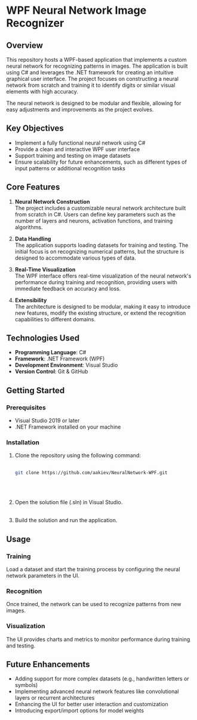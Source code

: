 # WPF Neural Network Image Recognizer

## Overview
This repository hosts a WPF-based application that implements a custom neural network for recognizing patterns in images. The application is built using C# and leverages the .NET framework for creating an intuitive graphical user interface. The project focuses on constructing a neural network from scratch and training it to identify digits or similar visual elements with high accuracy.

The neural network is designed to be modular and flexible, allowing for easy adjustments and improvements as the project evolves.

## Key Objectives
- Implement a fully functional neural network using C#
- Provide a clean and interactive WPF user interface
- Support training and testing on image datasets
- Ensure scalability for future enhancements, such as different types of input patterns or additional recognition tasks

## Core Features
1. **Neural Network Construction**  
   The project includes a customizable neural network architecture built from scratch in C#. Users can define key parameters such as the number of layers and neurons, activation functions, and training algorithms.
   
2. **Data Handling**  
   The application supports loading datasets for training and testing. The initial focus is on recognizing numerical patterns, but the structure is designed to accommodate various types of data.

3. **Real-Time Visualization**  
   The WPF interface offers real-time visualization of the neural network's performance during training and recognition, providing users with immediate feedback on accuracy and loss.

4. **Extensibility**  
   The architecture is designed to be modular, making it easy to introduce new features, modify the existing structure, or extend the recognition capabilities to different domains.

## Technologies Used
- **Programming Language**: C#
- **Framework**: .NET Framework (WPF)
- **Development Environment**: Visual Studio
- **Version Control**: Git & GitHub

## Getting Started

### Prerequisites
- Visual Studio 2019 or later
- .NET Framework installed on your machine

### Installation
1. Clone the repository using the following command:<br><br>
   
   ```bash
   git clone https://github.com/aakiev/NeuralNetwork-WPF.git
   ```
   <br><br>
2. Open the solution file (.sln) in Visual Studio.<br><br>
   
3. Build the solution and run the application.

## Usage

### Training
Load a dataset and start the training process by configuring the neural network parameters in the UI.

### Recognition
Once trained, the network can be used to recognize patterns from new images.

### Visualization
The UI provides charts and metrics to monitor performance during training and testing.

## Future Enhancements
- Adding support for more complex datasets (e.g., handwritten letters or symbols)
- Implementing advanced neural network features like convolutional layers or recurrent architectures
- Enhancing the UI for better user interaction and customization
- Introducing export/import options for model weights
